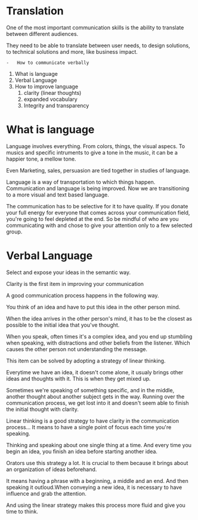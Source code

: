 # Translation
One of the most important communication skills is the ability to translate between different audiences.

They need to be able to translate between user needs, to design solutions, to technical solutions and more, like business impact.

	-	How to communicate verbally
	
1. What is language
2. Verbal Language
3. How to improve language
	1. clarity (linear thoughts)
	2. expanded vocabulary
	3. Integrity and transparency


# What is language
Language involves everything. From colors, things, the visual aspecs. To musics and specific intruments to give a tone in the music, it can be a happier tone, a mellow tone.

Even Marketing, sales, persuasion are tied together in studies of language. 

Language is a way of transportation to which things happen. Communication and language is being improved. Now we are transitioning to a more visual and text based language. 

The communication has to be selective for it to have quality. If you donate your full energy for everyone that comes across your communication field, you're going to feel depleted at the end. So be mindful of who are you communicating with and chose to give your attention only to a few selected group.


# Verbal Language

Select and expose your ideas in the semantic way. 

Clarity is the first item in improving  your communication

A good communication process happens in the following way. 

You think of an idea and have to put this idea in the other person mind. 

When the idea arrives in the other person's mind, it has to be the closest as possible to the initial idea that you've thought. 

When you speak, often times it's a complex idea, and you end up stumbling when speaking, with distractions and other beliefs from the listener. Which causes the other person not understanding the message. 

This item can be solved by adopting a strategy of linear thinking. 

Everytime we have an idea, it doesn't come alone, it usualy brings other ideas and thoughts with it. This is when they get mixed up. 

Sometimes we're speaking of something specific, and in the middle, another thought about another subject gets in the way. Running over the communication process, we get lost into it and doesn't seem able to finish the initial thought with clarity.

Linear thinking is a good strategy to have clarity in the communication process... It means to have a single point of focus each time you're speaking. 

Thinking and speaking about one single thing at a time. And every time you begin an idea, you finish an idea before starting another idea. 

Orators use this strategy a lot. It is crucial to them because it brings about an organization of ideas beforehand. 

It means having a phrase with a beginning, a middle and an end. And then speaking it outloud.When conveying a new idea, it is necessary to have influence and grab the attention. 

And using the linear strategy makes this process more fluid and give you time to think.





